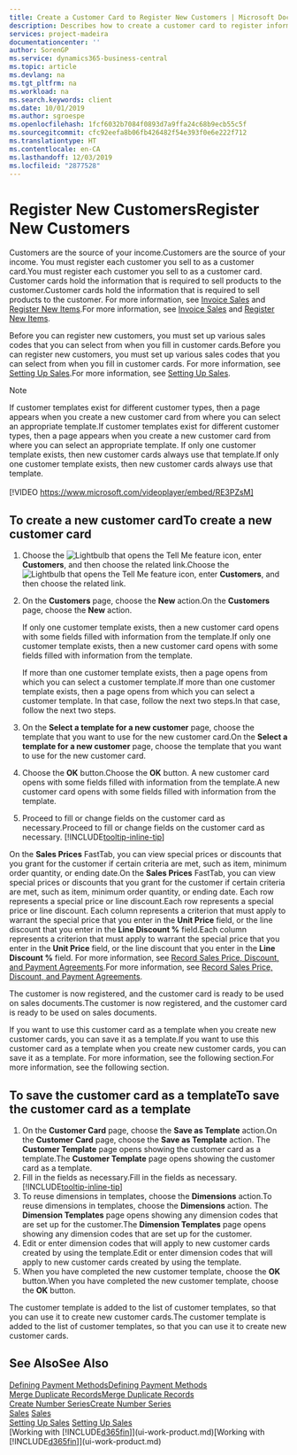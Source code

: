 ```yaml
---
title: Create a Customer Card to Register New Customers | Microsoft Docs
description: Describes how to create a customer card to register information about each new customer or client that you sell to.
services: project-madeira
documentationcenter: ''
author: SorenGP
ms.service: dynamics365-business-central
ms.topic: article
ms.devlang: na
ms.tgt_pltfrm: na
ms.workload: na
ms.search.keywords: client
ms.date: 10/01/2019
ms.author: sgroespe
ms.openlocfilehash: 1fcf6032b7084f0893d7a9ffa24c68b9ecb55c5f
ms.sourcegitcommit: cfc92eefa8b06fb426482f54e393f0e6e222f712
ms.translationtype: HT
ms.contentlocale: en-CA
ms.lasthandoff: 12/03/2019
ms.locfileid: "2877528"
---
```

# <a name="register-new-customers"></a><span data-ttu-id="0f23a-103">Register New Customers</span><span class="sxs-lookup"><span data-stu-id="0f23a-103">Register New Customers</span></span>
<span data-ttu-id="0f23a-104">Customers are the source of your income.</span><span class="sxs-lookup"><span data-stu-id="0f23a-104">Customers are the source of your income.</span></span> <span data-ttu-id="0f23a-105">You must register each customer you sell to as a customer card.</span><span class="sxs-lookup"><span data-stu-id="0f23a-105">You must register each customer you sell to as a customer card.</span></span> <span data-ttu-id="0f23a-106">Customer cards hold the information that is required to sell products to the customer.</span><span class="sxs-lookup"><span data-stu-id="0f23a-106">Customer cards hold the information that is required to sell products to the customer.</span></span> <span data-ttu-id="0f23a-107">For more information, see [Invoice Sales](sales-how-invoice-sales.md) and [Register New Items](inventory-how-register-new-items.md).</span><span class="sxs-lookup"><span data-stu-id="0f23a-107">For more information, see [Invoice Sales](sales-how-invoice-sales.md) and [Register New Items](inventory-how-register-new-items.md).</span></span>  

<span data-ttu-id="0f23a-108">Before you can register new customers, you must set up various sales codes that you can select from when you fill in customer cards.</span><span class="sxs-lookup"><span data-stu-id="0f23a-108">Before you can register new customers, you must set up various sales codes that you can select from when you fill in customer cards.</span></span> <span data-ttu-id="0f23a-109">For more information, see [Setting Up Sales](sales-setup-sales.md).</span><span class="sxs-lookup"><span data-stu-id="0f23a-109">For more information, see [Setting Up Sales](sales-setup-sales.md).</span></span>

> [!NOTE]  
>   <span data-ttu-id="0f23a-110">If customer templates exist for different customer types, then a page appears when you create a new customer card from where you can select an appropriate template.</span><span class="sxs-lookup"><span data-stu-id="0f23a-110">If customer templates exist for different customer types, then a page appears when you create a new customer card from where you can select an appropriate template.</span></span> <span data-ttu-id="0f23a-111">If only one customer template exists, then new customer cards always use that template.</span><span class="sxs-lookup"><span data-stu-id="0f23a-111">If only one customer template exists, then new customer cards always use that template.</span></span>
<br><br>
> [!VIDEO https://www.microsoft.com/videoplayer/embed/RE3PZsM]

## <a name="to-create-a-new-customer-card"></a><span data-ttu-id="0f23a-112">To create a new customer card</span><span class="sxs-lookup"><span data-stu-id="0f23a-112">To create a new customer card</span></span>
1. <span data-ttu-id="0f23a-113">Choose the ![Lightbulb that opens the Tell Me feature](media/ui-search/search_small.png "Tell me what you want to do") icon, enter **Customers**, and then choose the related link.</span><span class="sxs-lookup"><span data-stu-id="0f23a-113">Choose the ![Lightbulb that opens the Tell Me feature](media/ui-search/search_small.png "Tell me what you want to do") icon, enter **Customers**, and then choose the related link.</span></span>  
2. <span data-ttu-id="0f23a-114">On the **Customers** page, choose the **New** action.</span><span class="sxs-lookup"><span data-stu-id="0f23a-114">On the **Customers** page, choose the **New** action.</span></span>

    <span data-ttu-id="0f23a-115">If only one customer template exists, then a new customer card opens with some fields filled with information from the template.</span><span class="sxs-lookup"><span data-stu-id="0f23a-115">If only one customer template exists, then a new customer card opens with some fields filled with information from the template.</span></span>

    <span data-ttu-id="0f23a-116">If more than one customer template exists, then a page opens from which you can select a customer template.</span><span class="sxs-lookup"><span data-stu-id="0f23a-116">If more than one customer template exists, then a page opens from which you can select a customer template.</span></span> <span data-ttu-id="0f23a-117">In that case, follow the next two steps.</span><span class="sxs-lookup"><span data-stu-id="0f23a-117">In that case, follow the next two steps.</span></span>
3. <span data-ttu-id="0f23a-118">On the **Select a template for a new customer** page, choose the template that you want to use for the new customer card.</span><span class="sxs-lookup"><span data-stu-id="0f23a-118">On the **Select a template for a new customer** page, choose the template that you want to use for the new customer card.</span></span>
4. <span data-ttu-id="0f23a-119">Choose the **OK** button.</span><span class="sxs-lookup"><span data-stu-id="0f23a-119">Choose the **OK** button.</span></span> <span data-ttu-id="0f23a-120">A new customer card opens with some fields filled with information from the template.</span><span class="sxs-lookup"><span data-stu-id="0f23a-120">A new customer card opens with some fields filled with information from the template.</span></span>  
5. <span data-ttu-id="0f23a-121">Proceed to fill or change fields on the customer card as necessary.</span><span class="sxs-lookup"><span data-stu-id="0f23a-121">Proceed to fill or change fields on the customer card as necessary.</span></span> [!INCLUDE[tooltip-inline-tip](includes/tooltip-inline-tip_md.md)]

<span data-ttu-id="0f23a-122">On the **Sales Prices** FastTab, you can view special prices or discounts that you grant for the customer if certain criteria are met, such as item, minimum order quantity, or ending date.</span><span class="sxs-lookup"><span data-stu-id="0f23a-122">On the **Sales Prices** FastTab, you can view special prices or discounts that you grant for the customer if certain criteria are met, such as item, minimum order quantity, or ending date.</span></span> <span data-ttu-id="0f23a-123">Each row represents a special price or line discount.</span><span class="sxs-lookup"><span data-stu-id="0f23a-123">Each row represents a special price or line discount.</span></span> <span data-ttu-id="0f23a-124">Each column represents a criterion that must apply to warrant the special price that you enter in the **Unit Price** field, or the line discount that you enter in the **Line Discount %** field.</span><span class="sxs-lookup"><span data-stu-id="0f23a-124">Each column represents a criterion that must apply to warrant the special price that you enter in the **Unit Price** field, or the line discount that you enter in the **Line Discount %** field.</span></span> <span data-ttu-id="0f23a-125">For more information, see [Record Sales Price, Discount, and Payment Agreements](sales-how-record-sales-price-discount-payment-agreements.md).</span><span class="sxs-lookup"><span data-stu-id="0f23a-125">For more information, see [Record Sales Price, Discount, and Payment Agreements](sales-how-record-sales-price-discount-payment-agreements.md).</span></span>

<span data-ttu-id="0f23a-126">The customer is now registered, and the customer card is ready to be used on sales documents.</span><span class="sxs-lookup"><span data-stu-id="0f23a-126">The customer is now registered, and the customer card is ready to be used on sales documents.</span></span>

<span data-ttu-id="0f23a-127">If you want to use this customer card as a template when you create new customer cards, you can save it as a template.</span><span class="sxs-lookup"><span data-stu-id="0f23a-127">If you want to use this customer card as a template when you create new customer cards, you can save it as a template.</span></span> <span data-ttu-id="0f23a-128">For more information, see the following section.</span><span class="sxs-lookup"><span data-stu-id="0f23a-128">For more information, see the following section.</span></span>

## <a name="to-save-the-customer-card-as-a-template"></a><span data-ttu-id="0f23a-129">To save the customer card as a template</span><span class="sxs-lookup"><span data-stu-id="0f23a-129">To save the customer card as a template</span></span>
1. <span data-ttu-id="0f23a-130">On the **Customer Card** page, choose the **Save as Template** action.</span><span class="sxs-lookup"><span data-stu-id="0f23a-130">On the **Customer Card** page, choose the **Save as Template** action.</span></span> <span data-ttu-id="0f23a-131">The **Customer Template** page opens showing the customer card as a template.</span><span class="sxs-lookup"><span data-stu-id="0f23a-131">The **Customer Template** page opens showing the customer card as a template.</span></span>
2. <span data-ttu-id="0f23a-132">Fill in the fields as necessary.</span><span class="sxs-lookup"><span data-stu-id="0f23a-132">Fill in the fields as necessary.</span></span> [!INCLUDE[tooltip-inline-tip](includes/tooltip-inline-tip_md.md)]
3. <span data-ttu-id="0f23a-133">To reuse dimensions in templates, choose the **Dimensions** action.</span><span class="sxs-lookup"><span data-stu-id="0f23a-133">To reuse dimensions in templates, choose the **Dimensions** action.</span></span> <span data-ttu-id="0f23a-134">The **Dimension Templates** page opens showing any dimension codes that are set up for the customer.</span><span class="sxs-lookup"><span data-stu-id="0f23a-134">The **Dimension Templates** page opens showing any dimension codes that are set up for the customer.</span></span>
4. <span data-ttu-id="0f23a-135">Edit or enter dimension codes that will apply to new customer cards created by using the template.</span><span class="sxs-lookup"><span data-stu-id="0f23a-135">Edit or enter dimension codes that will apply to new customer cards created by using the template.</span></span>  
5. <span data-ttu-id="0f23a-136">When you have completed the new customer template, choose the **OK** button.</span><span class="sxs-lookup"><span data-stu-id="0f23a-136">When you have completed the new customer template, choose the **OK** button.</span></span>

<span data-ttu-id="0f23a-137">The customer template is added to the list of customer templates, so that you can use it to create new customer cards.</span><span class="sxs-lookup"><span data-stu-id="0f23a-137">The customer template is added to the list of customer templates, so that you can use it to create new customer cards.</span></span>

## <a name="see-also"></a><span data-ttu-id="0f23a-138">See Also</span><span class="sxs-lookup"><span data-stu-id="0f23a-138">See Also</span></span>
[<span data-ttu-id="0f23a-139">Defining Payment Methods</span><span class="sxs-lookup"><span data-stu-id="0f23a-139">Defining Payment Methods</span></span>](finance-payment-methods.md)  
[<span data-ttu-id="0f23a-140">Merge Duplicate Records</span><span class="sxs-lookup"><span data-stu-id="0f23a-140">Merge Duplicate Records</span></span>](sales-how-merge-duplicate-records.md)  
[<span data-ttu-id="0f23a-141">Create Number Series</span><span class="sxs-lookup"><span data-stu-id="0f23a-141">Create Number Series</span></span>](ui-create-number-series.md)  
<span data-ttu-id="0f23a-142">[Sales](sales-manage-sales.md)  </span><span class="sxs-lookup"><span data-stu-id="0f23a-142">[Sales](sales-manage-sales.md)  </span></span>  
<span data-ttu-id="0f23a-143">[Setting Up Sales](sales-setup-sales.md)  </span><span class="sxs-lookup"><span data-stu-id="0f23a-143">[Setting Up Sales](sales-setup-sales.md)  </span></span>  
<span data-ttu-id="0f23a-144">[Working with [!INCLUDE[d365fin](includes/d365fin_md.md)]](ui-work-product.md)</span><span class="sxs-lookup"><span data-stu-id="0f23a-144">[Working with [!INCLUDE[d365fin](includes/d365fin_md.md)]](ui-work-product.md)</span></span>
